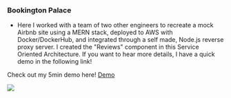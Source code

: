 ### Bookington Palace
- Here I worked with a team of two other engineers to recreate a mock Airbnb site using a MERN stack, deployed to AWS with Docker/DockerHub, and integrated through a self made, Node.js reverse proxy server. I created the "Reviews" component in this Service Oriented Architecture. If you want to hear more details, I have a quick demo in the following link!

Check out my 5min demo here! [Demo](https://youtu.be/5m8Xug6EbPI)

![](BookingtonPdemo.gif)